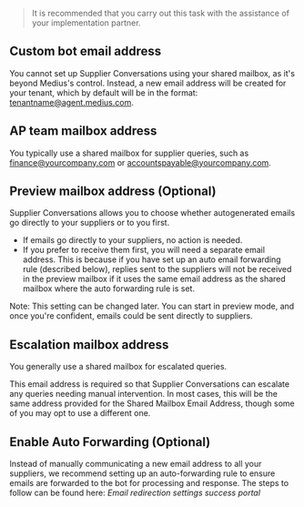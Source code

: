 > It is recommended that you carry out this task with the assistance of your implementation partner.

## Custom bot email address

You cannot set up Supplier Conversations using your shared mailbox, as it's beyond Medius's control. Instead, a new email address will be created for your tenant, which by default will be in the format: tenantname@agent.medius.com.

## AP team mailbox address 

You typically use a shared mailbox for supplier queries, such as finance@yourcompany.com or accountspayable@yourcompany.com.

## Preview mailbox address (Optional) 

Supplier Conversations allows you to choose whether autogenerated emails go directly to your suppliers or to you first. 
* If emails go directly to your suppliers, no action is needed. 
* If you prefer to receive them first, you will need a separate email address. This is because if you have set up an auto email forwarding rule (described below), replies sent to the suppliers will not be received in the preview mailbox if it uses the same email address as the shared mailbox where the auto forwarding rule is set.

Note: This setting can be changed later. You can start in preview mode, and once you're confident, emails could be sent directly to suppliers.

## Escalation mailbox address

You generally use a shared mailbox for escalated queries. 

This email address is required so that Supplier Conversations can escalate any queries needing manual intervention. In most cases, this will be the same address provided for the Shared Mailbox Email Address, though some of you may opt to use a different one.

## Enable Auto Forwarding (Optional)

Instead of manually communicating a new email address to all your suppliers, we recommend setting up an auto-forwarding rule to ensure emails are forwarded to the bot for processing and response. The steps to follow can be found here: *Email redirection settings success portal*
